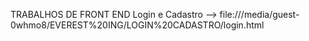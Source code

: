 TRABALHOS DE FRONT END
Login e Cadastro
--> file:///media/guest-0whmo8/EVEREST%20ING/LOGIN%20CADASTRO/login.html
